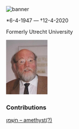 <html><body><img id="banner" src="/sahd/images/banners/banner.png" alt="banner" /></body></html>

\*6-4-1947 — †12-4-2020

Formerly Utrecht University

![meindert dijkstra](../images/photos/meindert_dijkstra.jpeg)
### Contributions
[חַשְׁמַן – amethyst(?)](../words/amethyst(?).md)<br>